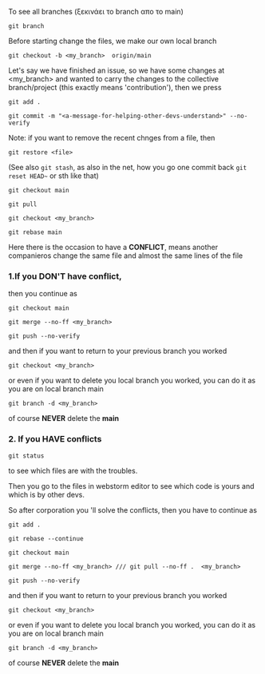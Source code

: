 To see all branches (ξεκινάει το branch απο το main)

    git branch

Before starting change the files, we make our own local branch

    git checkout -b <my_branch>  origin/main

Let's say we have finished an issue, so we have some changes at
<my_branch> and wanted to carry the changes to
the collective branch/project (this exactly means 'contribution'),
then we press

    git add .

    git commit -m "<a-message-for-helping-other-devs-understand>" --no-verify


Note: if you want to remove the recent chnges from a file, then

    git restore <file>

(See also `git stash`, as also in the net, how you go one commit
back `git reset HEAD~` or sth like that)


    git checkout main

    git pull

    git checkout <my_branch>

    git rebase main

Here there is the occasion to have a **CONFLICT**, means another companieros
change the same file and almost the same lines of the file

### 1.If you DON'T have conflict,

then you continue as

    git checkout main

    git merge --no-ff <my_branch>

    git push --no-verify

and then if you want to return to your previous branch you worked

    git checkout <my_branch>

or even if you want to delete you local branch you worked, you can do it
as you are on local branch main

    git branch -d <my_branch>

of course **NEVER** delete the **main**


### 2. If you HAVE conflicts


    git status

to see which files are with the troubles.

Then you go to the files in webstorm editor to see which
code is yours and which is by other devs.

So after corporation you 'll solve the conflicts, then you have to continue as

    git add .

    git rebase --continue

    git checkout main

    git merge --no-ff <my_branch> /// git pull --no-ff .  <my_branch>

    git push --no-verify

and then if you want to return to your previous branch you worked

    git checkout <my_branch>


or even if you want to delete you local branch you worked, you can do it
as you are on local branch main

    git branch -d <my_branch>

of course **NEVER** delete the **main**
